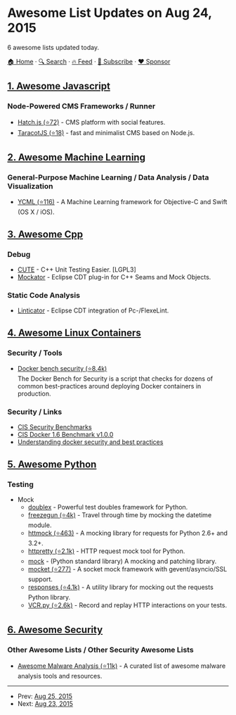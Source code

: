 # Awesome List Updates on Aug 24, 2015

6 awesome lists updated today.

[🏠 Home](/README.md) · [🔍 Search](https://www.trackawesomelist.com/search/) · [🔥 Feed](https://www.trackawesomelist.com/rss.xml) · [📮 Subscribe](https://trackawesomelist.us17.list-manage.com/subscribe?u=d2f0117aa829c83a63ec63c2f&id=36a103854c) · [❤️  Sponsor](https://github.com/sponsors/theowenyoung)



## [1. Awesome Javascript](/content/sorrycc/awesome-javascript/README.md)

### Node-Powered CMS Frameworks / Runner

*   [Hatch.js (⭐72)](https://github.com/inventures/hatchjs) - CMS platform with social features.
*   [TaracotJS (⭐18)](https://github.com/xtremespb/taracotjs-generator/) - fast and minimalist CMS based on Node.js.

## [2. Awesome Machine Learning](/content/josephmisiti/awesome-machine-learning/README.md)

### General-Purpose Machine Learning / Data Analysis / Data Visualization

*   [YCML (⭐116)](https://github.com/yconst/YCML) - A Machine Learning framework for Objective-C and Swift (OS X / iOS).

## [3. Awesome Cpp](/content/fffaraz/awesome-cpp/README.md)

### Debug

*   [CUTE](http://cute-test.com) - C++ Unit Testing Easier. \[LGPL3]
*   [Mockator](http://www.mockator.com) - Eclipse CDT plug-in for C++ Seams and Mock Objects.

### Static Code Analysis

*   [Linticator](http://linticator.com) - Eclipse CDT integration of Pc-/FlexeLint.

## [4. Awesome Linux Containers](/content/Friz-zy/awesome-linux-containers/README.md)

### Security / Tools

*   [Docker bench security (⭐8.4k)](https://github.com/docker/docker-bench-security)\
    The Docker Bench for Security is a script that checks for dozens of common best-practices around deploying Docker containers in production.

### Security / Links

*   [CIS Security Benchmarks](https://benchmarks.cisecurity.org/about/)
*   [CIS Docker 1.6 Benchmark v1.0.0](https://benchmarks.cisecurity.org/tools2/docker/CIS_Docker_1.6_Benchmark_v1.0.0.pdf)
*   [Understanding docker security and best practices](https://blog.docker.com/2015/05/understanding-docker-security-and-best-practices/)

## [5. Awesome Python](/content/vinta/awesome-python/README.md)

### Testing

*   Mock
    *   [doublex](https://pypi.org/project/doublex/) - Powerful test doubles framework for Python.
    *   [freezegun (⭐4k)](https://github.com/spulec/freezegun) - Travel through time by mocking the datetime module.
    *   [httmock (⭐463)](https://github.com/patrys/httmock) - A mocking library for requests for Python 2.6+ and 3.2+.
    *   [httpretty (⭐2.1k)](https://github.com/gabrielfalcao/HTTPretty) - HTTP request mock tool for Python.
    *   [mock](https://docs.python.org/3/library/unittest.mock.html) - (Python standard library) A mocking and patching library.
    *   [mocket (⭐277)](https://github.com/mindflayer/python-mocket) - A socket mock framework with gevent/asyncio/SSL support.
    *   [responses (⭐4.1k)](https://github.com/getsentry/responses) - A utility library for mocking out the requests Python library.
    *   [VCR.py (⭐2.6k)](https://github.com/kevin1024/vcrpy) - Record and replay HTTP interactions on your tests.

## [6. Awesome Security](/content/sbilly/awesome-security/README.md)

### Other Awesome Lists / Other Security Awesome Lists

*   [Awesome Malware Analysis (⭐11k)](https://github.com/rshipp/awesome-malware-analysis) - A curated list of awesome malware analysis tools and resources.

---

- Prev: [Aug 25, 2015](/content/2015/08/25/README.md)
- Next: [Aug 23, 2015](/content/2015/08/23/README.md)